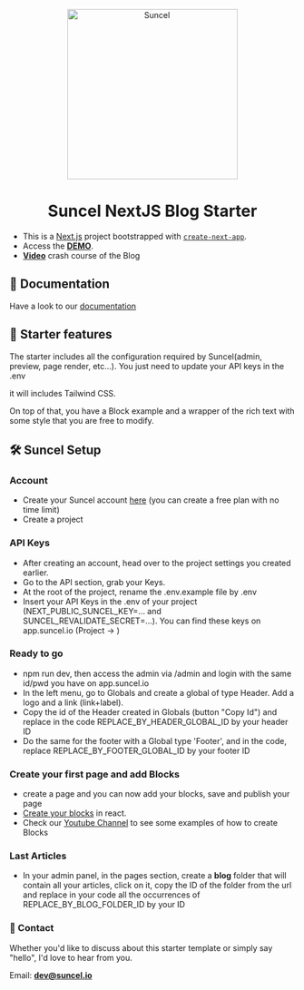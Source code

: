 <p align="center">
    <img alt="Suncel" src="https://assets.suncel.io/61bf5e233c962a862faf209f/ryNwB-meta-suncel-general.png" width="300" />
</p>
<h1 align="center">
  Suncel NextJS Blog Starter
</h1>

- This is a [Next.js](https://nextjs.org/) project bootstrapped with [`create-next-app`](https://github.com/vercel/next.js/tree/canary/packages/create-next-app). <br/>
- Access the **[DEMO](https://blog-starter-one-sigma.vercel.app/)**.
- **[Video](https://www.youtube.com/watch?v=d7ELyCNg6y0)** crash course of the Blog

## 📖 **Documentation**

Have a look to our [documentation](https://docs.suncel.io)

## 🎉 **Starter features**

The starter includes all the configuration required by Suncel(admin, preview, page render, etc...). You just need to update your API keys in the .env

it will includes Tailwind CSS.

On top of that, you have a Block example and a wrapper of the rich text with some style that you are free to modify.

## 🛠️ **Suncel Setup**

### Account

- Create your Suncel account [here](https://app.suncel.io/signup) (you can create a free plan with no time limit)
- Create a project

### API Keys

- After creating an account, head over to the project settings you created earlier.
- Go to the API section, grab your Keys.
- At the root of the project, rename the .env.example file by .env
- Insert your API Keys in the .env of your project (NEXT_PUBLIC_SUNCEL_KEY=... and SUNCEL_REVALIDATE_SECRET=...). You can find these keys on app.suncel.io (Project &rarr; )

### Ready to go

- npm run dev, then access the admin via /admin and login with the same id/pwd you have on app.suncel.io
- In the left menu, go to Globals and create a global of type Header. Add a logo and a link (link+label).
- Copy the id of the Header created in Globals (button "Copy Id") and replace in the code REPLACE_BY_HEADER_GLOBAL_ID by your header ID
- Do the same for the footer with a Global type 'Footer', and in the code, replace REPLACE_BY_FOOTER_GLOBAL_ID by your footer ID

### Create your first page and add Blocks

- create a page and you can now add your blocks, save and publish your page
- [Create your blocks](https://docs.suncel.io/developer/blocks/create-block) in react.
- Check our [Youtube Channel](https://www.youtube.com/@suncel) to see some examples of how to create Blocks

### Last Articles

- In your admin panel, in the pages section, create a **blog** folder that will contain all your articles, click on it, copy the ID of the folder from the url and replace in your code all the occurrences of REPLACE_BY_BLOG_FOLDER_ID by your ID

### **📧 Contact**

Whether you'd like to discuss about this starter template or simply say "hello", I'd love to hear from you.

Email: **[dev@suncel.io](mailto:dev@suncel.io)**
